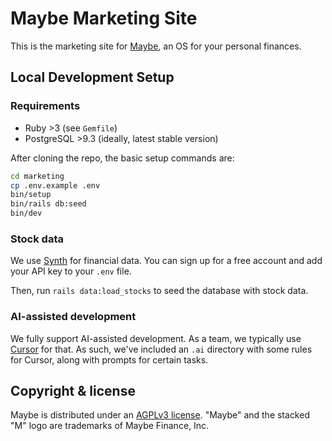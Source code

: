 # Maybe Marketing Site

This is the marketing site for [Maybe](https://maybefinance.com), an OS for your personal finances.

## Local Development Setup

### Requirements

- Ruby >3 (see `Gemfile`)
- PostgreSQL >9.3 (ideally, latest stable version)

After cloning the repo, the basic setup commands are:

```sh
cd marketing
cp .env.example .env
bin/setup
bin/rails db:seed
bin/dev
```

### Stock data

We use [Synth](https://synthfinance.com) for financial data. You can sign up for a free account and add your API key to your `.env` file.

Then, run `rails data:load_stocks` to seed the database with stock data.

### AI-assisted development

We fully support AI-assisted development. As a team, we typically use [Cursor](https://cursor.com) for that. As such, we've included an `.ai` directory with some rules for Cursor, along with prompts for certain tasks.

## Copyright & license

Maybe is distributed under an [AGPLv3 license](https://github.com/maybe-finance/maybe/blob/main/LICENSE). "Maybe" and the stacked "M" logo are trademarks of Maybe Finance, Inc.
